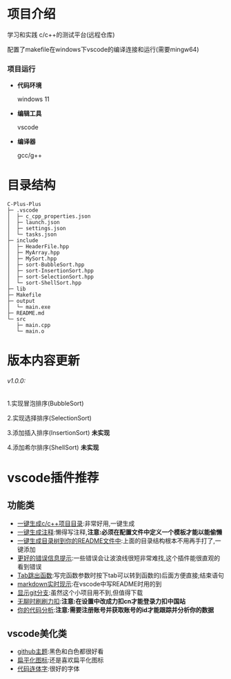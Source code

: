 # 项目介绍
学习和实践 c/c++的测试平台(远程仓库)

配置了makefile在windows下vscode的编译连接和运行(需要mingw64)
### 项目运行

- **代码环境**

  windows 11

- **编辑工具**

  vscode

- **编译器**

  gcc/g++


# 目录结构
```
C-Plus-Plus
├─ .vscode
│  ├─ c_cpp_properties.json
│  ├─ launch.json
│  ├─ settings.json
│  └─ tasks.json
├─ include
│  ├─ HeaderFile.hpp
│  ├─ MyArray.hpp
│  ├─ MySort.hpp
│  ├─ sort-BubbleSort.hpp
│  ├─ sort-InsertionSort.hpp
│  ├─ sort-SelectionSort.hpp
│  └─ sort-ShellSort.hpp
├─ lib
├─ Makefile
├─ output
│  └─ main.exe
├─ README.md
└─ src
   ├─ main.cpp
   └─ main.o

```
# 版本内容更新
###### v1.0.0: 
   1.实现冒泡排序(BubbleSort)

   2.实现选择排序(SelectionSort)

   3.添加插入排序(InsertionSort) **未实现**

   4.添加希尔排序(ShellSort) **未实现**

# vscode插件推荐
## 功能类
- [一键生成c/c++项目目录](https://github.com/danielpinto8zz6/c-cpp-project-generator#readme):非常好用,一键生成
- [一键生成注释](https://github.com/cschlosser/doxdocgen):懒得写注释,**注意:必须在配置文件中定义一个模板才能以能偷懒**
- [一键生成目录树到你的README文件中](https://github.com/zhucyi/project-tree):上面的目录结构根本不用再手打了,一键添加
- [更好的错误信息提示](https://github.com/usernamehw/vscode-error-lens):一些错误会让波浪线很短非常难找,这个插件能很直观的看到错误
- [Tab跳出函数](https://github.com/albertromkes/tabout):写完函数参数时按下tab可以转到函数的)后面方便直接;结束语句
- [markdown实时现示](markdown):在vscode中写README时用的到
- [显示git分支](https://github.com/mhutchie/vscode-git-graph):虽然这个小项目用不到,但值得下载
- [无聊时刷刷力扣](https://github.com/LeetCode-OpenSource/vscode-leetcode):**注意:在设置中改成力扣cn才能登录力扣中国站**
- [你的代码分析](https://github.com/wakatime/vscode-wakatime):**注意:需要注册账号并获取账号的id才能跟踪并分析你的数据**
## vscode美化类
- [github主题](https://github.com/primer/github-vscode-theme):黑色和白色都很好看
- [扁平化图标](https://github.com/PKief/vscode-material-icon-theme):还是喜欢扁平化图标
- [代码连体字](https://github.com/tonsky/FiraCode):很好的字体